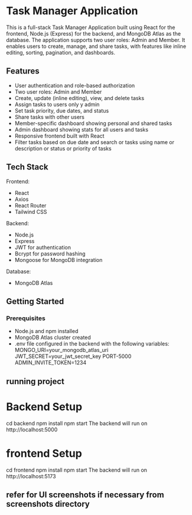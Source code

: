 # Task Manager Application

This is a full-stack Task Manager Application built using React for the frontend, Node.js (Express) for the backend, and MongoDB Atlas as the database. The application supports two user roles: Admin and Member. It enables users to create, manage, and share tasks, with features like inline editing, sorting, pagination, and dashboards.

## Features

- User authentication and role-based authorization
- Two user roles: Admin and Member
- Create, update (inline editing), view, and delete tasks
- Assign tasks to users only y admin
- Set task priority, due dates, and status
- Share tasks with other users
- Member-specific dashboard showing personal and shared tasks
- Admin dashboard showing stats for all users and tasks
- Responsive frontend built with React
- Filter tasks based on due date and search or tasks using name or description or status or priority of tasks

## Tech Stack

Frontend:
- React
- Axios
- React Router
- Tailwind CSS 

Backend:
- Node.js
- Express
- JWT for authentication
- Bcrypt for password hashing
- Mongoose for MongoDB integration

Database:
- MongoDB Atlas

## Getting Started

### Prerequisites

- Node.js and npm installed
- MongoDB Atlas cluster created
- .env file configured in the backend with the following variables:
  MONGO_URI=your_mongodb_atlas_uri
  JWT_SECRET=your_jwt_secret_key
  PORT-5000
  ADMIN_INVITE_TOKEN=1234
## running project
# Backend Setup
cd backend
npm install
npm start
The backend will run on http://localhost:5000
# frontend Setup

cd frontend
npm install
npm start
The backend will run on http://localhost:5173

## refer for UI screenshots if necessary from screenshots directory





